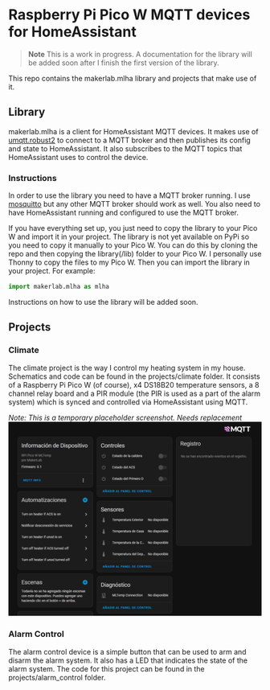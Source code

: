 # Raspberry Pi Pico W MQTT devices for HomeAssistant

> **Note**
> This is a work in progress. A documentation for the library will be added soon after I finish the first version of the library.

This repo contains the makerlab.mlha library and projects that make use of it.

## Library
makerlab.mlha is a client for HomeAssistant MQTT devices. It makes use of [umqtt.robust2](https://github.com/fizista/micropython-umqtt.robust2) to connect to a MQTT broker and then publishes its config and state to HomeAssistant. It also subscribes to the MQTT topics that HomeAssistant uses to control the device.

### Instructions
In order to use the library you need to have a MQTT broker running. I use [mosquitto](https://mosquitto.org/) but any other MQTT broker should work as well. You also need to have HomeAssistant running and configured to use the MQTT broker.

If you have everything set up, you just need to copy the library to your Pico W and import it in your project. The library is not yet available on PyPi so you need to copy it manually to your Pico W. You can do this by cloning the repo and then copying the library(/lib) folder to your Pico W. I personally use Thonny to copy the files to my Pico W.
Then you can import the library in your project. For example:
```python
import makerlab.mlha as mlha
```
Instructions on how to use the library will be added soon.

## Projects

### Climate

The climate project is the way I control my heating system in my house. Schematics and code can be found in the projects/climate folder.
It consists of a Raspberry Pi Pico W (of course), x4 DS18B20 temperature sensors, a 8 channel relay board and a PIR module (the PIR is used as a part of the alarm system) which is synced and controlled via HomeAssistant using MQTT.

*Note: This is a temporary placeholder screenshot. Needs replacement*
![Climate device in HomeAssistant](/projects/climate/screenshots/mqtt_ha.png)

### Alarm Control

The alarm control device is a simple button that can be used to arm and disarm the alarm system. It also has a LED that indicates the state of the alarm system. The code for this project can be found in the projects/alarm_control folder.

